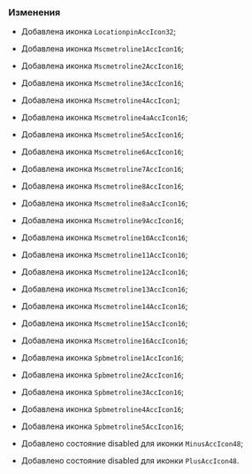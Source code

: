 ### Изменения

- Добавлена иконка `LocationpinAccIcon32`;
- Добавлена иконка `Mscmetroline1AccIcon16`;
- Добавлена иконка `Mscmetroline2AccIcon16`;
- Добавлена иконка `Mscmetroline3AccIcon16`;
- Добавлена иконка `Mscmetroline4AccIcon1`;
- Добавлена иконка `Mscmetroline4aAccIcon16`;
- Добавлена иконка `Mscmetroline5AccIcon16`;
- Добавлена иконка `Mscmetroline6AccIcon16`;
- Добавлена иконка `Mscmetroline7AccIcon16`;
- Добавлена иконка `Mscmetroline8AccIcon16`;
- Добавлена иконка `Mscmetroline8aAccIcon16`;
- Добавлена иконка `Mscmetroline9AccIcon16`;
- Добавлена иконка `Mscmetroline10AccIcon16`;
- Добавлена иконка `Mscmetroline11AccIcon16`;
- Добавлена иконка `Mscmetroline12AccIcon16`;
- Добавлена иконка `Mscmetroline13AccIcon16`;
- Добавлена иконка `Mscmetroline14AccIcon16`;
- Добавлена иконка `Mscmetroline15AccIcon16`;
- Добавлена иконка `Mscmetroline16AccIcon16`;
- Добавлена иконка `Spbmetroline1AccIcon16`;
- Добавлена иконка `Spbmetroline2AccIcon16`;
- Добавлена иконка `Spbmetroline3AccIcon16`;
- Добавлена иконка `Spbmetroline4AccIcon16`;
- Добавлена иконка `Spbmetroline5AccIcon16`;

- Добавлено состояние disabled для иконки `MinusAccIcon48`;
- Добавлено состояние disabled для иконки `PlusAccIcon48`.
